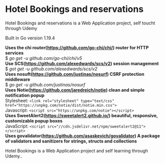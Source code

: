 # Hotel Bookings and reservations  

Hotel Bookings and reservations is a Web Application project, self toucht through Udemy

Built in Go version 1.19.4

**Uses the chi router(https://github.com/go-chi/chi/) router for HTTP services**  <br>
$ *go get -u github.com/go-chi/chi/v5*  <br>
**Use SCS(https://github.com/alexedwards/scs/v2) session management**  <br>
$ *got get -u github.com/alexedwards/scs/v2*  <br>
**Uses nosuft(https://github.com/justinas/nosurf) CSRF protection middleware**  <br>
$ *go get -u github.com/justinas/nosurf*  <br>
**Uses Notie(https://github.com/jaredreich/notie) clean and simple notification popup**  <br>
Stylesheet: ``<link rel="stylesheet" type="text/css" href="https://unpkg.com/notie/dist/notie.min.css">`` <br>
Javascript: ``<script src="https://unpkg.com/notie"></script>`` <br>
**Uses SweetAlert2(https://sweetalert2.github.io/) beautiful, responsive, customizable popup boxes** <br>
JavaScript: ``<script src="//cdn.jsdelivr.net/npm/sweetalert2@11"></script>`` <br>
**Uses govalidator(https://github.com/asaskevich/govalidator) A package of validators and sanitizers for strings, structs and collections** <br />

Hotel Bookings is a Web Application project and self learning through Udemy..  <br>
